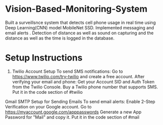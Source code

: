 # Vision-Based-Monitoring-System
Built a surveillsnce system that detects cell phone usage in real time using Deep Learning(CNN) model MobileNet SSD. Implemented messaging and email alerts . Detection of distance as well as sound on capturing and the distance as well as the time is logged in the database.
#  Setup Instructions
1. Twilio Account Setup
To send SMS notifications:
Go to https://www.twilio.com/try-twilio and create a free account.
After verifying your email and phone:
Get your Account SID and Auth Token from the Twilio Console.
Buy a Twilio phone number that supports SMS.
Put it in the code section of #twilio

Gmail SMTP Setup for Sending Emails
To send email alerts:
Enable 2-Step Verification on your Google account.
Go to https://myaccount.google.com/apppasswords
Generate a new App Password for "Mail" and copy it.
Put it in the code section of #mail
